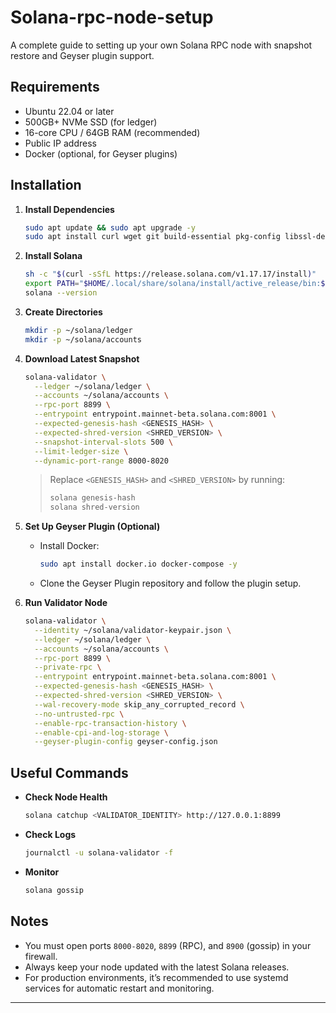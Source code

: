 # Solana-rpc-node-setup

A complete guide to setting up your own Solana RPC node with snapshot restore and Geyser plugin support.

## Requirements

- Ubuntu 22.04 or later
- 500GB+ NVMe SSD (for ledger)
- 16-core CPU / 64GB RAM (recommended)
- Public IP address
- Docker (optional, for Geyser plugins)

## Installation

1. **Install Dependencies**
   ```bash
   sudo apt update && sudo apt upgrade -y
   sudo apt install curl wget git build-essential pkg-config libssl-dev -y
   ```

2. **Install Solana**
   ```bash
   sh -c "$(curl -sSfL https://release.solana.com/v1.17.17/install)"
   export PATH="$HOME/.local/share/solana/install/active_release/bin:$PATH"
   solana --version
   ```

3. **Create Directories**
   ```bash
   mkdir -p ~/solana/ledger
   mkdir -p ~/solana/accounts
   ```

4. **Download Latest Snapshot**
   ```bash
   solana-validator \
     --ledger ~/solana/ledger \
     --accounts ~/solana/accounts \
     --rpc-port 8899 \
     --entrypoint entrypoint.mainnet-beta.solana.com:8001 \
     --expected-genesis-hash <GENESIS_HASH> \
     --expected-shred-version <SHRED_VERSION> \
     --snapshot-interval-slots 500 \
     --limit-ledger-size \
     --dynamic-port-range 8000-8020
   ```

   > Replace `<GENESIS_HASH>` and `<SHRED_VERSION>` by running:
   > ```bash
   > solana genesis-hash
   > solana shred-version
   > ```

5. **Set Up Geyser Plugin (Optional)**
   - Install Docker:
     ```bash
     sudo apt install docker.io docker-compose -y
     ```
   - Clone the Geyser Plugin repository and follow the plugin setup.

6. **Run Validator Node**
   ```bash
   solana-validator \
     --identity ~/solana/validator-keypair.json \
     --ledger ~/solana/ledger \
     --accounts ~/solana/accounts \
     --rpc-port 8899 \
     --private-rpc \
     --entrypoint entrypoint.mainnet-beta.solana.com:8001 \
     --expected-genesis-hash <GENESIS_HASH> \
     --expected-shred-version <SHRED_VERSION> \
     --wal-recovery-mode skip_any_corrupted_record \
     --no-untrusted-rpc \
     --enable-rpc-transaction-history \
     --enable-cpi-and-log-storage \
     --geyser-plugin-config geyser-config.json
   ```

## Useful Commands

- **Check Node Health**
  ```bash
  solana catchup <VALIDATOR_IDENTITY> http://127.0.0.1:8899
  ```

- **Check Logs**
  ```bash
  journalctl -u solana-validator -f
  ```

- **Monitor**
  ```bash
  solana gossip
  ```

## Notes

- You must open ports `8000-8020`, `8899` (RPC), and `8900` (gossip) in your firewall.
- Always keep your node updated with the latest Solana releases.
- For production environments, it’s recommended to use systemd services for automatic restart and monitoring.

---